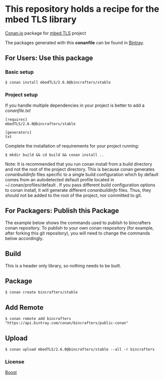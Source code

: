 # This repository holds a recipe for the mbed TLS library

[Conan.io](https://conan.io) package for [mbed TLS](https://tls.mbed.org/) project

The packages generated with this **conanfile** can be found in [Bintray](https://bintray.com/bincrafters/public-conan/mbedTLS%3Abincrafters).

## For Users: Use this package

### Basic setup

    $ conan install mbedTLS/2.6.0@bincrafters/stable

### Project setup

If you handle multiple dependencies in your project is better to add a *conanfile.txt*

    [requires]
    mbedTLS/2.6.0@bincrafters/stable

    [generators]
    txt

Complete the installation of requirements for your project running:

    $ mkdir build && cd build && conan install ..
	
Note: It is recommended that you run conan install from a build directory and not the root of the project directory.  This is because conan generates *conanbuildinfo* files specific to a single build configuration which by default comes from an autodetected default profile located in ~/.conan/profiles/default .  If you pass different build configuration options to conan install, it will generate different *conanbuildinfo* files.  Thus, they should not be added to the root of the project, nor committed to git. 

## For Packagers: Publish this Package

The example below shows the commands used to publish to bincrafters conan repository. To publish to your own conan respository (for example, after forking this git repository), you will need to change the commands below accordingly. 

## Build  

This is a header only library, so nothing needs to be built.

## Package 

    $ conan create bincrafters/stable
	
## Add Remote

	$ conan remote add bincrafters "https://api.bintray.com/conan/bincrafters/public-conan"

## Upload

    $ conan upload mbedTLS/2.6.0@bincrafters/stable --all -r bincrafters

### License
[Boost](https://github.com/ARMmbed/mbedtls/blob/development/apache-2.0.txt)
